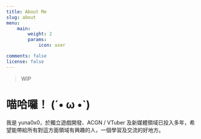 ```yaml
---
title: About Me
slug: about
menu:
    main: 
        weight: 2
        params:
            icon: user

comments: false
license: false
---
```


> WIP

# 喵哈囉！ (´• ω •`)

我是 yuna0x0，於獨立遊戲開發、ACGN / VTuber 及新媒體領域已投入多年，希望能帶給所有對這方面領域有興趣的人，一個學習及交流的好地方。
